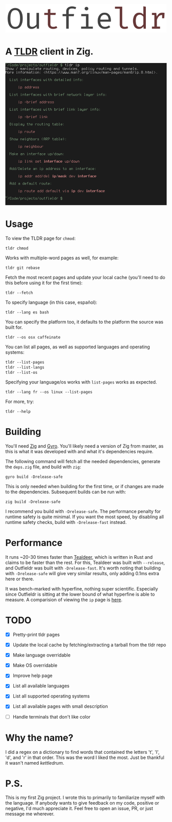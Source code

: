 ![](res/outfieldr-title.png)

# A [TLDR](https://github.com/tldr-pages/tldr) client in Zig.

![](res/example-ip.png)

# Usage

To view the TLDR page for `chmod`:
```
tldr chmod
```

Works with multiple-word pages as well, for example:
```
tldr git rebase
```

Fetch the most recent pages and update your local cache (you'll need to do this before using it for the first time):
```
tldr --fetch
```

To specify language (in this case, español):
```
tldr --lang es bash
```

You can specify the platform too, it defaults to the platform the source was built for.
```
tldr --os osx caffeinate
```

You can list all pages, as well as supported languages and operating systems:
```
tldr --list-pages
tldr --list-langs
tldr --list-os
```

Specifying your language/os works with `list-pages` works as expected.
```
tldr --lang fr --os linux --list-pages
```

For more, try:
```
tldr --help
```

# Building

You'll need [Zig](https://ziglang.org/) and
[Gyro](https://github.com/mattnite/gyro). You'll likely need a version
of Zig from master, as this is what it was developed with and what
it's dependencies require.

The following command will fetch all the needed dependencies, generate
the `deps.zig` file, and build with `zig`:
```
gyro build -Drelease-safe
```

This is only needed when building for the first time, or if changes
are made to the dependencies. Subsequent builds can be run with:
```
zig build -Drelease-safe
```

I recommend you build with `-Drelease-safe`. The performance penalty
for runtime safety is quite minimal. If you want the most speed, by
disabling all runtime safety checks, build with `-Drelease-fast`
instead.

# Performance

It runs ~20-30 times faster than
[Tealdeer](https://github.com/dbrgn/tealdeer), which is written in
Rust and claims to be faster than the rest. For this, Tealdeer was
built with `--release`, and Outfieldr was built with `-Drelease-fast`.
It's worth noting that building with `-Drelease-safe` will give very
similar results, only adding 0.1ms extra here or there.

It was bench-marked with hyperfine, nothing super scientific.
Especially since Outfieldr is sitting at the lower bound of what
hyperfine is able to measure. A comparision of viewing the `ip` page
is [here](bench/hyperfine-outfieldr-tealdeer-ip).

# TODO

- [X] Pretty-print tldr pages

- [X] Update the local cache by fetching/extracting a tarball from the tldr repo

- [X] Make language overridable

- [X] Make OS overridable

- [X] Improve help page

- [X] List all available languages

- [X] List all supported operating systems

- [X] List all available pages with small description

- [ ] Handle terminals that don't like color

# Why the name?

I did a regex on a dictionary to find words that contained the letters
't', 'l', 'd', and 'r' in that order. This was the word I liked the
most. Just be thankful it wasn't named _kettledrum_.

# P.S.

This is my first Zig project. I wrote this to primarily to familiarize
myself with the language. If anybody wants to give feedback on my
code, positive or negative, I'd much appreciate it. Feel free to open
an issue, PR, or just message me wherever.

